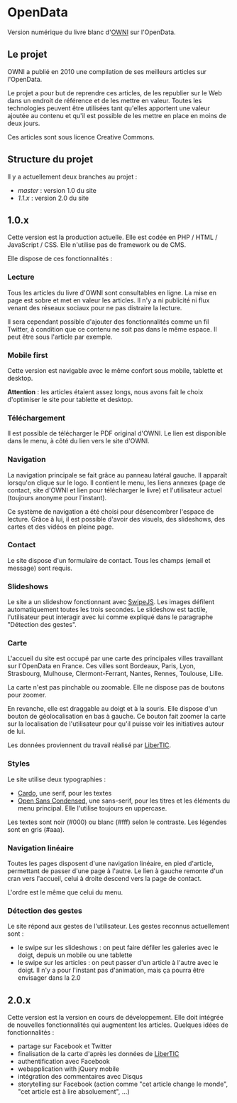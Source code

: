 # OpenData

Version numérique du livre blanc d'[OWNI](http://www.owni.fr) sur l'OpenData.

## Le projet

OWNI a publié en 2010 une compilation de ses meilleurs articles sur l'OpenData.

Le projet a pour but de reprendre ces articles, de les republier sur le Web dans un endroit de référence et de les mettre en valeur. Toutes les technologies peuvent être utilisées tant qu'elles apportent une valeur ajoutée au contenu et qu'il est possible de les mettre en place en moins de deux jours.

Ces articles sont sous licence Creative Commons.

## Structure du projet

Il y a actuellement deux branches au projet :

- *master* : version 1.0 du site
- *1.1.x* : version 2.0 du site

## 1.0.x

Cette version est la production actuelle. Elle est codée en PHP / HTML / JavaScript / CSS. Elle n'utilise pas de framework ou de CMS.

Elle dispose de ces fonctionnalités :

### Lecture

Tous les articles du livre d'OWNI sont consultables en ligne. La mise en page est sobre et met en valeur les articles. Il n'y a ni publicité ni flux venant des réseaux sociaux pour ne pas distraire la lecture.

Il sera cependant possible d'ajouter des fonctionnalités comme un fil Twitter, à condition que ce contenu ne soit pas dans le même espace. Il peut être sous l'article par exemple.

### Mobile first

Cette version est navigable avec le même confort sous mobile, tablette et desktop.

**Attention** : les articles étaient assez longs, nous avons fait le choix d'optimiser le site pour tablette et desktop.

### Téléchargement

Il est possible de télécharger le PDF original d'OWNI. Le lien est disponible dans le menu, à côté du lien vers le site d'OWNI.

### Navigation

La navigation principale se fait grâce au panneau latéral gauche. Il apparaît lorsqu'on clique sur le logo. Il contient le menu, les liens annexes (page de contact, site d'OWNI et lien pour télécharger le livre) et l'utilisateur actuel (toujours anonyme pour l'instant).

Ce système de navigation a été choisi pour désencombrer l'espace de lecture. Grâce à lui, il est possible d'avoir des visuels, des slideshows, des cartes et des vidéos en pleine page.

### Contact

Le site dispose d'un formulaire de contact. Tous les champs (email et message) sont requis.

### Slideshows

Le site a un slideshow fonctionnant avec [SwipeJS](http://swipejs.com/). Les images défilent automatiquement toutes les trois secondes. Le slideshow est tactile, l'utilisateur peut interagir avec lui comme expliqué dans le paragraphe "Détection des gestes".

### Carte

L'accueil du site est occupé par une carte des principales villes travaillant sur l'OpenData en France. Ces villes sont Bordeaux, Paris, Lyon, Strasbourg, Mulhouse, Clermont-Ferrant, Nantes, Rennes, Toulouse, Lille.

La carte n'est pas pinchable ou zoomable. Elle ne dispose pas de boutons pour zoomer.

En revanche, elle est draggable au doigt et à la souris. Elle dispose d'un bouton de géolocalisation en bas à gauche. Ce bouton fait zoomer la carte sur la localisation de l'utilisateur pour qu'il puisse voir les initiatives autour de lui.

Les données proviennent du travail réalisé par [LiberTIC](http://www.opendata-map.org/map).

### Styles

Le site utilise deux typographies :

- [Cardo](http://www.google.com/fonts/specimen/Cardo), une serif, pour les textes
- [Open Sans Condensed](http://www.google.com/fonts/specimen/Open+Sans+Condensed), une sans-serif, pour les titres et les éléments du menu principal. Elle l'utilise toujours en uppercase.

Les textes sont noir (#000) ou blanc (#fff) selon le contraste. Les légendes sont en gris (#aaa).

### Navigation linéaire

Toutes les pages disposent d'une navigation linéaire, en pied d'article, permettant de passer d'une page à l'autre. Le lien à gauche remonte d'un cran vers l'accueil, celui à droite descend vers la page de contact.

L'ordre est le même que celui du menu.

### Détection des gestes

Le site répond aux gestes de l'utilisateur. Les gestes reconnus actuellement sont : 

- le swipe sur les slideshows : on peut faire défiler les galeries avec le doigt, depuis un mobile ou une tablette
- le swipe sur les articles : on peut passer d'un article à l'autre avec le doigt. Il n'y a pour l'instant pas d'animation, mais ça pourra être envisager dans la 2.0

## 2.0.x

Cette version est la version en cours de développement. Elle doit intégrée de nouvelles fonctionnalités qui augmentent les articles. Quelques idées de fonctionnalités :

- partage sur Facebook et Twitter
- finalisation de la carte d'après les données de [LiberTIC](http://www.opendata-map.org/map)
- authentification avec Facebook
- webapplication with jQuery mobile
- intégration des commentaires avec Disqus
- storytelling sur Facebook (action comme "cet article change le monde", "cet article est à lire absoluement", ...)

